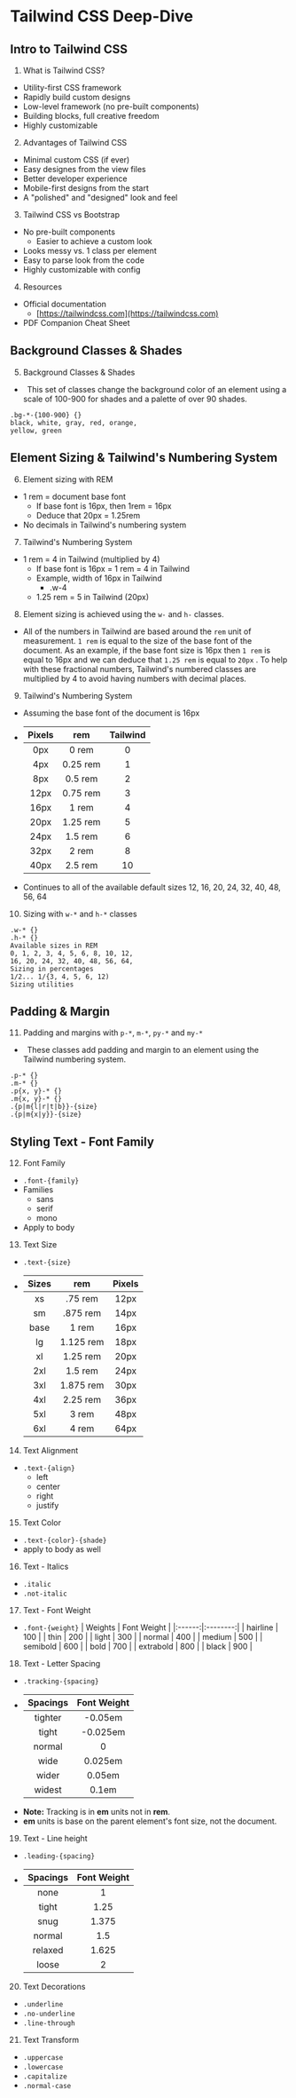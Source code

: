 # Tailwind CSS Deep-Dive

## Intro to Tailwind CSS

1. What is Tailwind CSS?

- Utility-first CSS framework
- Rapidly build custom designs
- Low-level framework (no pre-built components)
- Building blocks, full creative freedom
- Highly customizable

2. Advantages of Tailwind CSS

- Minimal custom CSS (if ever)
- Easy designes from the view files
- Better developer experience
- Mobile-first designs from the start
- A "polished" and "designed" look and feel

3. Tailwind CSS vs Bootstrap

- No pre-built components
  - Easier to achieve a custom look
- Looks messy vs. 1 class per element
- Easy to parse look from the code
- Highly customizable with config

4. Resources
- Official documentation
  - [https://tailwindcss.com](https://tailwindcss.com)
- PDF Companion Cheat Sheet

## Background Classes & Shades

5. Background Classes & Shades
-  This set of classes change the background color of an element using a scale of 100-900 for shades and a palette of over 90 shades.

```
.bg-*-{100-900} {}
black, white, gray, red, orange,
yellow, green
```

## Element Sizing & Tailwind's Numbering System

6. Element sizing with REM

- 1 rem = document base font
  - If base font is 16px, then 1rem = 16px
  - Deduce that 20px = 1.25rem
- No decimals in Tailwind's numbering system

7. Tailwind's Numbering System

- 1 rem = 4 in Tailwind (multiplied by 4)
  - If base font is 16px = 1 rem =  4 in Tailwind
  - Example, width of 16px in Tailwind
    - .w-4
  - 1.25 rem = 5 in Tailwind (20px)

8. Element sizing is achieved using the `w-` and `h-` classes.
- All of the numbers in Tailwind are based around the `rem` unit of measurement. `1 rem` is equal to the size of the base font of the document. As an example, if the base font size is 16px then `1 rem` is equal to 16px and we can deduce that `1.25 rem` is equal to `20px` . To help with these fractional numbers, Tailwind's numbered classes are multiplied by 4 to avoid having numbers with decimal places.

9. Tailwind's Numbering System
- Assuming the base font of the document is 16px
- | Pixels | rem | Tailwind |
  |:------:|:---:|:--------:|
  | 0px | 0 rem | 0 |
  | 4px | 0.25 rem | 1 |
  | 8px | 0.5 rem | 2 |
  | 12px | 0.75 rem | 3 |
  | 16px | 1 rem | 4 |
  | 20px | 1.25 rem | 5 |
  | 24px | 1.5 rem | 6 |
  | 32px | 2 rem | 8 |
  | 40px | 2.5 rem | 10 |
- Continues to all of the available default sizes 12, 16, 20, 24, 32, 40, 48, 56, 64

10. Sizing with `w-*` and `h-*` classes
```
.w-* {}
.h-* {}
Available sizes in REM
0, 1, 2, 3, 4, 5, 6, 8, 10, 12,
16, 20, 24, 32, 40, 48, 56, 64,
Sizing in percentages
1/2... 1/{3, 4, 5, 6, 12)
Sizing utilities
```

## Padding & Margin

11. Padding and margins with `p-*`, `m-*`, `py-*` and `my-*`
-  These classes add padding and margin to an element using the Tailwind numbering system.
```
.p-* {}
.m-* {}
.p{x, y}-* {}
.m{x, y}-* {}
.{p|m{l|r|t|b}}-{size}
.{p|m{x|y}}-{size}
```
## Styling Text - Font Family

12. Font Family
- `.font-{family}`
- Families
  - sans
  - serif
  - mono
- Apply to body

13. Text Size
- `.text-{size}`
- | Sizes | rem | Pixels |
  |:------:|:---:|:--------:|
  | xs | .75 rem | 12px |
  | sm | .875 rem | 14px |
  | base | 1 rem | 16px |
  | lg | 1.125 rem | 18px |
  | xl | 1.25 rem | 20px |
  | 2xl | 1.5 rem | 24px |
  | 3xl | 1.875 rem | 30px |
  | 4xl | 2.25 rem | 36px |
  | 5xl | 3 rem | 48px |
  | 6xl | 4 rem | 64px |

14. Text Alignment
- `.text-{align}`
  - left
  - center
  - right
  - justify

15. Text Color
- `.text-{color}-{shade}`
- apply to body as well

16. Text - Italics
- `.italic`
- `.not-italic`

17. Text - Font Weight
- `.font-{weight}`
  | Weights | Font Weight |
  |:------:|:--------:|
  | hairline | 100 |
  | thin | 200 |
  | light | 300 |
  | normal | 400 |
  | medium | 500 |
  | semibold | 600 |
  | bold | 700 |
  | extrabold | 800 |
  | black | 900 |

18. Text - Letter Spacing
- `.tracking-{spacing}`
- | Spacings | Font Weight |
  |:------:|:--------:|
  | tighter | -0.05em |
  | tight | -0.025em |
  | normal | 0 |
  | wide | 0.025em |
  | wider | 0.05em |
  | widest | 0.1em |
- __Note:__ Tracking is in __em__ units not in __rem__.
- __em__ units is base on the parent element's font size, not the document.

19. Text - Line height
- `.leading-{spacing}`
- | Spacings | Font Weight |
  |:------:|:--------:|
  | none | 1 |
  | tight | 1.25 |
  | snug | 1.375 |
  | normal | 1.5 |
  | relaxed | 1.625 |
  | loose | 2 |

20. Text Decorations
- `.underline`
- `.no-underline`
- `.line-through`

21. Text Transform
- `.uppercase`
- `.lowercase`
- `.capitalize`
- `.normal-case`


